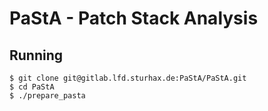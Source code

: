 PaStA - Patch Stack Analysis
============================

Running
-------
```
$ git clone git@gitlab.lfd.sturhax.de:PaStA/PaStA.git
$ cd PaStA
$ ./prepare_pasta
```
